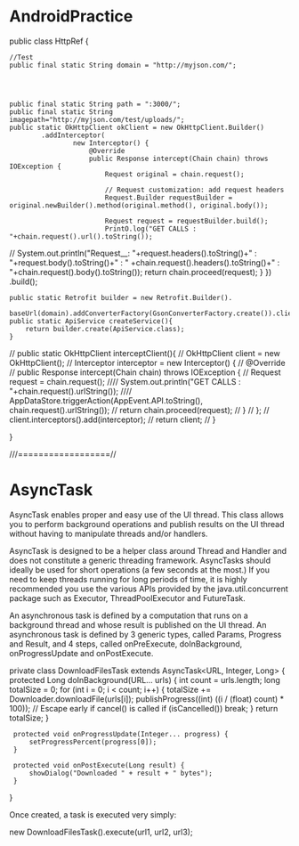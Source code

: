 # AndroidPractice
public class HttpRef {

    //Test
    public final static String domain = "http://myjson.com/";




    public final static String path = ":3000/";
    public final static String imagepath="http://myjson.com/test/uploads/";
    public static OkHttpClient okClient = new OkHttpClient.Builder()
            .addInterceptor(
                    new Interceptor() {
                        @Override
                        public Response intercept(Chain chain) throws IOException {
                            Request original = chain.request();

                            // Request customization: add request headers
                            Request.Builder requestBuilder = original.newBuilder().method(original.method(), original.body());

                            Request request = requestBuilder.build();
                            PrintO.log("GET CALLS : "+chain.request().url().toString());
//                           System.out.println("Request__: "+request.headers().toString()+" : "+request.body().toString()+" : " +chain.request().headers().toString()+" : "+chain.request().body().toString());
                            return chain.proceed(request);
                        }
                    })
            .build();

    public static Retrofit builder = new Retrofit.Builder().
            baseUrl(domain).addConverterFactory(GsonConverterFactory.create()).client(okClient).build();
    public static ApiService createService(){
        return builder.create(ApiService.class);
    }

//    public static OkHttpClient interceptClient(){
//        OkHttpClient client = new OkHttpClient();
//        Interceptor interceptor = new Interceptor() {
//            @Override
//            public Response intercept(Chain chain) throws IOException {
//                Request request = chain.request();
////               System.out.println("GET CALLS : "+chain.request().urlString());
////                AppDataStore.triggerAction(AppEvent.API.toString(), chain.request().urlString());
//                return chain.proceed(request);
//            }
//        };
//        client.interceptors().add(interceptor);
//        return client;
//    }



}



///==================//

# AsyncTask


AsyncTask enables proper and easy use of the UI thread. This class allows you to perform background operations and publish results on the UI thread without having to manipulate threads and/or handlers.

AsyncTask is designed to be a helper class around Thread and Handler and does not constitute a generic threading framework. AsyncTasks should ideally be used for short operations (a few seconds at the most.) If you need to keep threads running for long periods of time, it is highly recommended you use the various APIs provided by the java.util.concurrent package such as Executor, ThreadPoolExecutor and FutureTask.

An asynchronous task is defined by a computation that runs on a background thread and whose result is published on the UI thread. An asynchronous task is defined by 3 generic types, called Params, Progress and Result, and 4 steps, called onPreExecute, doInBackground, onProgressUpdate and onPostExecute.



private class DownloadFilesTask extends AsyncTask<URL, Integer, Long> {
     protected Long doInBackground(URL... urls) {
         int count = urls.length;
         long totalSize = 0;
         for (int i = 0; i < count; i++) {
             totalSize += Downloader.downloadFile(urls[i]);
             publishProgress((int) ((i / (float) count) * 100));
             // Escape early if cancel() is called
             if (isCancelled()) break;
         }
         return totalSize;
     }

     protected void onProgressUpdate(Integer... progress) {
         setProgressPercent(progress[0]);
     }

     protected void onPostExecute(Long result) {
         showDialog("Downloaded " + result + " bytes");
     }
 }


Once created, a task is executed very simply:

new DownloadFilesTask().execute(url1, url2, url3);
